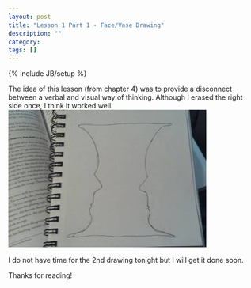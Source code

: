 ```yaml
---
layout: post
title: "Lesson 1 Part 1 - Face/Vase Drawing"
description: ""
category: 
tags: []
---
```

{% include JB/setup %}
<p>The idea of this lesson (from chapter 4) was to provide a disconnect between a verbal and visual way of thinking. Although I erased the right side once, I think it worked well.<br>
<img src="/assets/images/face-vase_1-8-2013_sm.jpg" alt="face/vase drawing" style="width: 400px; height: auto"></p>
<p>I do not have time for the 2nd drawing tonight but I will get it done soon.</p>
<p>Thanks for reading!</p>
